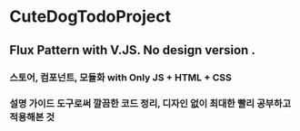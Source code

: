 # CuteDogTodoProject  
## Flux Pattern with V.JS. No design version .   

### 스토어, 컴포넌트, 모듈화 with Only JS + HTML + CSS  

### 설명 가이드 도구로써 깔끔한 코드 정리, 디자인 없이 최대한 빨리 공부하고 적용해본 것  

